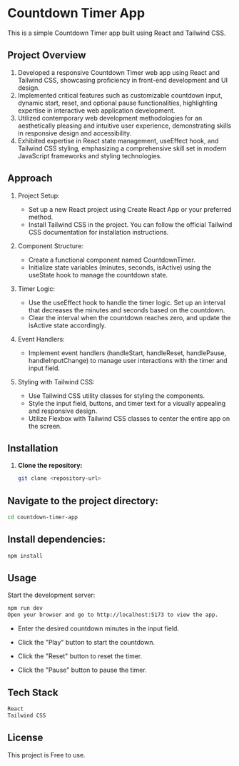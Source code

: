 # Countdown Timer App

This is a simple Countdown Timer app built using React and Tailwind CSS.

## Project Overview

1. Developed a responsive Countdown Timer web app using React and Tailwind CSS, showcasing proficiency in front-end development and UI design.
2. Implemented critical features such as customizable countdown input, dynamic start, reset, and optional pause functionalities, highlighting expertise in interactive web application development.
3. Utilized contemporary web development methodologies for an aesthetically pleasing and intuitive user experience, demonstrating skills in responsive design and accessibility.
4. Exhibited expertise in React state management, useEffect hook, and Tailwind CSS styling, emphasizing a comprehensive skill set in modern JavaScript frameworks and styling technologies.

## Approach
1. Project Setup:

   - Set up a new React project using Create React App or your preferred method.
   - Install Tailwind CSS in the project. You can follow the official Tailwind CSS documentation for installation  instructions.

2. Component Structure:

   - Create a functional component named CountdownTimer.
   - Initialize state variables (minutes, seconds, isActive) using the useState hook to manage the countdown state.

3. Timer Logic:

   - Use the useEffect hook to handle the timer logic. Set up an interval that decreases the minutes and seconds based on the countdown.
   - Clear the interval when the countdown reaches zero, and update the isActive state accordingly.

4. Event Handlers:

   - Implement event handlers (handleStart, handleReset, handlePause, handleInputChange) to manage user interactions with the timer and    
 input field.

5. Styling with Tailwind CSS:

   - Use Tailwind CSS utility classes for styling the components.
   - Style the input field, buttons, and timer text for a visually appealing and responsive design.
   - Utilize Flexbox with Tailwind CSS classes to center the entire app on the screen.

## Installation

1. **Clone the repository:**

   ```bash
   git clone <repository-url>
   ```
## Navigate to the project directory:

```bash
cd countdown-timer-app
```

## Install dependencies:

```bash
npm install
```
## Usage

Start the development server:

```bash
npm run dev
Open your browser and go to http://localhost:5173 to view the app.
```

   - Enter the desired countdown minutes in the input field.

   - Click the "Play" button to start the countdown.

   - Click the "Reset" button to reset the timer.

   - Click the "Pause" button to pause the timer.

## Tech Stack

```bash
React
Tailwind CSS
```

## License

This project is Free to use.
